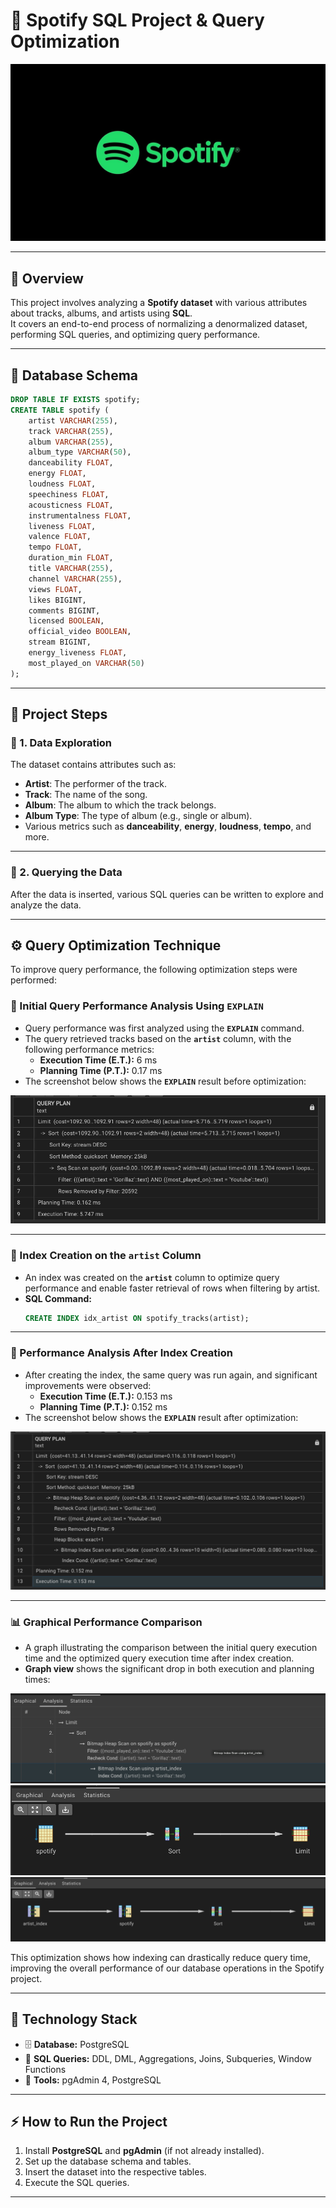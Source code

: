 # 🎵 Spotify SQL Project & Query Optimization  

![Spotify Logo](https://github.com/Subhasree05/Spotify-data-analysis/blob/main/images/spotifyylogo.jpg)  

---

## 📘 Overview  
This project involves analyzing a **Spotify dataset** with various attributes about tracks, albums, and artists using **SQL**.  
It covers an end-to-end process of normalizing a denormalized dataset, performing SQL queries, and optimizing query performance.  

---

## 🧩 Database Schema  

```sql
DROP TABLE IF EXISTS spotify;
CREATE TABLE spotify (
    artist VARCHAR(255),
    track VARCHAR(255),
    album VARCHAR(255),
    album_type VARCHAR(50),
    danceability FLOAT,
    energy FLOAT,
    loudness FLOAT,
    speechiness FLOAT,
    acousticness FLOAT,
    instrumentalness FLOAT,
    liveness FLOAT,
    valence FLOAT,
    tempo FLOAT,
    duration_min FLOAT,
    title VARCHAR(255),
    channel VARCHAR(255),
    views FLOAT,
    likes BIGINT,
    comments BIGINT,
    licensed BOOLEAN,
    official_video BOOLEAN,
    stream BIGINT,
    energy_liveness FLOAT,
    most_played_on VARCHAR(50)
);
```

---

## 🚀 Project Steps  

### 🔹 1. Data Exploration  
The dataset contains attributes such as:  
- **Artist**: The performer of the track.  
- **Track**: The name of the song.  
- **Album**: The album to which the track belongs.  
- **Album Type**: The type of album (e.g., single or album).  
- Various metrics such as **danceability**, **energy**, **loudness**, **tempo**, and more.  

---

### 🔹 2. Querying the Data  
After the data is inserted, various SQL queries can be written to explore and analyze the data.  

---

## ⚙️ Query Optimization Technique  

To improve query performance, the following optimization steps were performed:  

### 🔸 Initial Query Performance Analysis Using `EXPLAIN`  
- Query performance was first analyzed using the **`EXPLAIN`** command.  
- The query retrieved tracks based on the **`artist`** column, with the following performance metrics:  
  - **Execution Time (E.T.):** 6 ms  
  - **Planning Time (P.T.):** 0.17 ms  
- The screenshot below shows the **`EXPLAIN`** result before optimization:  

![EXPLAIN Before Index](https://github.com/Subhasree05/Spotify-data-analysis/blob/main/images/before_query_optimization.png)

---

### 🔸 Index Creation on the `artist` Column  
- An index was created on the **`artist`** column to optimize query performance and enable faster retrieval of rows when filtering by artist.  
- **SQL Command:**  
  ```sql
  CREATE INDEX idx_artist ON spotify_tracks(artist);
  ```

---

### 🔸 Performance Analysis After Index Creation  
- After creating the index, the same query was run again, and significant improvements were observed:  
  - **Execution Time (E.T.):** 0.153 ms  
  - **Planning Time (P.T.):** 0.152 ms  
- The screenshot below shows the **`EXPLAIN`** result after optimization:  

![EXPLAIN After Index](https://github.com/Subhasree05/Spotify-data-analysis/blob/main/images/after_query_optimization.png)

---

### 📊 Graphical Performance Comparison  
- A graph illustrating the comparison between the initial query execution time and the optimized query execution time after index creation.  
- **Graph view** shows the significant drop in both execution and planning times:  

![Performance Graph](https://github.com/Subhasree05/Spotify-data-analysis/blob/main/images/spotify_graphical%20view%203.png)  
![Performance Graph](https://github.com/Subhasree05/Spotify-data-analysis/blob/main/images/spotify_graphical%20view%202.png)  
![Performance Graph](https://github.com/Subhasree05/Spotify-data-analysis/blob/main/images/spotify_graphical%20view%201.png)  

This optimization shows how indexing can drastically reduce query time, improving the overall performance of our database operations in the Spotify project.  

---

## 🧠 Technology Stack  
- 🗄️ **Database:** PostgreSQL  
- 💾 **SQL Queries:** DDL, DML, Aggregations, Joins, Subqueries, Window Functions  
- 🧰 **Tools:** pgAdmin 4, PostgreSQL  

---

## ⚡ How to Run the Project  
1. Install **PostgreSQL** and **pgAdmin** (if not already installed).  
2. Set up the database schema and tables.  
3. Insert the dataset into the respective tables.  
4. Execute the SQL queries.  

---

